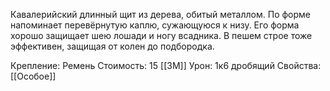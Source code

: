 Кавалерийский длинный щит из дерева, обитый металлом. По форме напоминает перевёрнутую каплю, сужающуюся к низу. Его форма хорошо защищает шею лошади и ногу всадника. В пешем строе тоже эффективен, защищая от колен до подбородка.


Крепление: Ремень
Стоимость: 15 [[ЗМ]]
Урон: 1к6 дробящий
Свойства: [[Особое]]